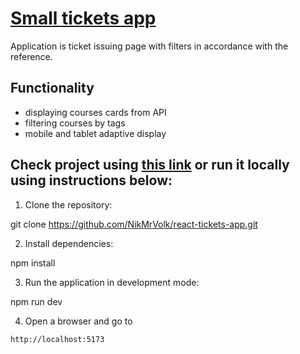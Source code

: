 # [Small tickets app]()

Application is ticket issuing page with filters in accordance with the reference.

## Functionality

- displaying courses cards from API
- filtering courses by tags
- mobile and tablet adaptive display

## Check project using [this link]() or run it locally using instructions below:
1. Clone the repository:

git clone https://github.com/NikMrVolk/react-tickets-app.git

2. Install dependencies:

npm install

3. Run the application in development mode:

npm run dev

4. Open a browser and go to 

`http://localhost:5173`
